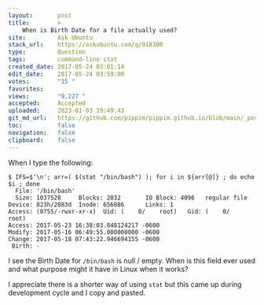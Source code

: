 ```yaml
---
layout:       post
title:        >
    When is Birth Date for a file actually used?
site:         Ask Ubuntu
stack_url:    https://askubuntu.com/q/918300
type:         Question
tags:         command-line stat
created_date: 2017-05-24 03:01:14
edit_date:    2017-05-24 03:59:08
votes:        "15 "
favorites:    
views:        "9,227 "
accepted:     Accepted
uploaded:     2023-01-03 19:49:43
git_md_url:   https://github.com/pippim/pippim.github.io/blob/main/_posts/2017/2017-05-24-When-is-Birth-Date-for-a-file-actually-used_.md
toc:          false
navigation:   false
clipboard:    false
---
```


When I type the following:

``` 
$ IFS=$'\n'; arr=( $(stat "/bin/bash") ); for i in ${arr[@]} ; do echo $i ; done
  File: '/bin/bash'
  Size: 1037528   	Blocks: 2032       IO Block: 4096   regular file
Device: 823h/2083d	Inode: 656086      Links: 1
Access: (0755/-rwxr-xr-x)  Uid: (    0/    root)   Gid: (    0/    root)
Access: 2017-05-23 16:38:03.848124217 -0600
Modify: 2017-05-16 06:49:55.000000000 -0600
Change: 2017-05-18 07:43:22.946694155 -0600
 Birth: -
```

I see the Birth Date for `/bin/bash` is null / empty. When is this field ever used and what purpose might it have in Linux when it works?

I appreciate there is a shorter way of using `stat` but this came up during development cycle and I copy and pasted.
